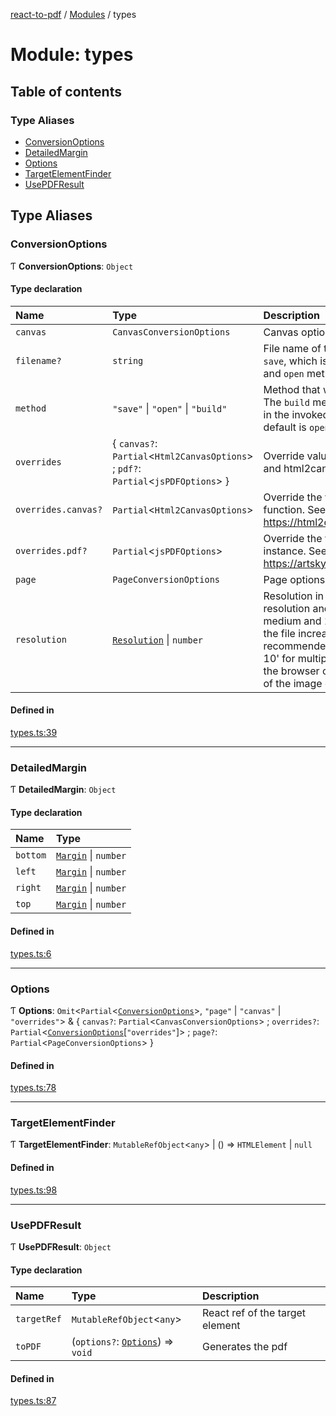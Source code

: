 [react-to-pdf](../README.md) / [Modules](../modules.md) / types

# Module: types

## Table of contents

### Type Aliases

- [ConversionOptions](types.md#conversionoptions)
- [DetailedMargin](types.md#detailedmargin)
- [Options](types.md#options)
- [TargetElementFinder](types.md#targetelementfinder)
- [UsePDFResult](types.md#usepdfresult)

## Type Aliases

### ConversionOptions

Ƭ **ConversionOptions**: `Object`

#### Type declaration

| Name | Type | Description |
| :------ | :------ | :------ |
| `canvas` | `CanvasConversionOptions` | Canvas options |
| `filename?` | `string` | File name of the PDF file if the method select is `save`, which is the default. Not used for the `build` and `open` methods. * |
| `method` | ``"save"`` \| ``"open"`` \| ``"build"`` | Method that will follow to do with the PDF file. The `build` method just returns the PDF instance in the invoked function `generatePDF` or `toPDF`. By default is `open`. |
| `overrides` | { `canvas?`: `Partial`<`Html2CanvasOptions`\> ; `pdf?`: `Partial`<`jsPDFOptions`\>  } | Override values passed for the jsPDF document and html2canvas |
| `overrides.canvas?` | `Partial`<`Html2CanvasOptions`\> | Override the values passed for the html2canvas function. See its docs for more details in https://html2canvas.hertzen.com/documentation |
| `overrides.pdf?` | `Partial`<`jsPDFOptions`\> | Override the values passed for the jsPDF instance. See its docs for more details in https://artskydj.github.io/jsPDF/docs/jsPDF.html. |
| `page` | `PageConversionOptions` | Page options |
| `resolution` | [`Resolution`](../enums/constants.Resolution.md) \| `number` | Resolution in a scale where 1 gives a low resolution and possible blurred image, 3 a medium and 10 an extreme quality. The size of the file increases as the resolution is higher. Not recommended to use extreme resolution, e.g '>= 10' for multiple pages otherwise this can make the browser cache hang or crash, due to the size of the image generated for the PDF. |

#### Defined in

[types.ts:39](https://github.com/ivmarcos/react-to-pdf/blob/36bd08b/src/types.ts#L39)

___

### DetailedMargin

Ƭ **DetailedMargin**: `Object`

#### Type declaration

| Name | Type |
| :------ | :------ |
| `bottom` | [`Margin`](../enums/constants.Margin.md) \| `number` |
| `left` | [`Margin`](../enums/constants.Margin.md) \| `number` |
| `right` | [`Margin`](../enums/constants.Margin.md) \| `number` |
| `top` | [`Margin`](../enums/constants.Margin.md) \| `number` |

#### Defined in

[types.ts:6](https://github.com/ivmarcos/react-to-pdf/blob/36bd08b/src/types.ts#L6)

___

### Options

Ƭ **Options**: `Omit`<`Partial`<[`ConversionOptions`](types.md#conversionoptions)\>, ``"page"`` \| ``"canvas"`` \| ``"overrides"``\> & { `canvas?`: `Partial`<`CanvasConversionOptions`\> ; `overrides?`: `Partial`<[`ConversionOptions`](types.md#conversionoptions)[``"overrides"``]\> ; `page?`: `Partial`<`PageConversionOptions`\>  }

#### Defined in

[types.ts:78](https://github.com/ivmarcos/react-to-pdf/blob/36bd08b/src/types.ts#L78)

___

### TargetElementFinder

Ƭ **TargetElementFinder**: `MutableRefObject`<`any`\> \| () => `HTMLElement` \| ``null``

#### Defined in

[types.ts:98](https://github.com/ivmarcos/react-to-pdf/blob/36bd08b/src/types.ts#L98)

___

### UsePDFResult

Ƭ **UsePDFResult**: `Object`

#### Type declaration

| Name | Type | Description |
| :------ | :------ | :------ |
| `targetRef` | `MutableRefObject`<`any`\> | React ref of the target element |
| `toPDF` | (`options?`: [`Options`](types.md#options)) => `void` | Generates the pdf |

#### Defined in

[types.ts:87](https://github.com/ivmarcos/react-to-pdf/blob/36bd08b/src/types.ts#L87)

